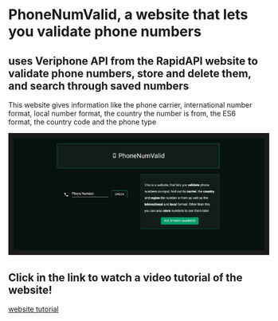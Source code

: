 # PhoneNumValid, a website that lets you validate phone numbers

## uses Veriphone API from the RapidAPI website to validate phone numbers, store and delete them, and search through saved numbers

This website gives information like the phone carrier, international number format, local number format, the country the number is from, the ES6 format, the country code and the phone type

<p align="center">
    <img src="./home_screen.png" alt="website image" width="1347"  border="10"/>
</p>





## Click in the link to watch a video tutorial of the website!
[website tutorial](https://youtu.be/ks91pz3tJf0?si=Dx0dhKz28sT1jjr3)


